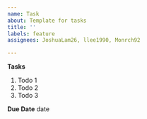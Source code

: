 ```yaml
---
name: Task
about: Template for tasks
title: ''
labels: feature
assignees: JoshuaLam26, llee1990, Monrch92

---
```


**Tasks**
1. Todo 1
2. Todo 2
3. Todo 3

**Due Date**
date
